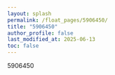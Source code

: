 ```yaml
---
layout: splash
permalink: /float_pages/5906450/
title: "5906450"
author_profile: false
last_modified_at: 2025-06-13
toc: false
---
```

 
5906450
